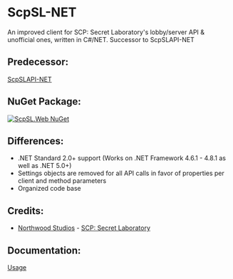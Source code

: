 # ScpSL-NET
An improved client for SCP: Secret Laboratory's lobby/server API &amp; unofficial ones, written in C#/NET. Successor to ScpSLAPI-NET

## Predecessor:
[ScpSLAPI-NET](https://github.com/SoNearSonar/ScpSLAPI-NET)

## NuGet Package:
[![ScpSL.Web NuGet](https://img.shields.io/nuget/vpre/ScpSL.Web?label=ScpSL.Web&style=for-the-badge)](https://www.nuget.org/packages/ScpSL.Web/)

## Differences:
- .NET Standard 2.0+ support (Works on .NET Framework 4.6.1 - 4.8.1 as well as .NET 5.0+)
- Settings objects are removed for all API calls in favor of properties per client and method parameters
- Organized code base

## Credits:
- [Northwood Studios](https://store.steampowered.com/developer/NWStudios) - [SCP: Secret Laboratory](https://store.steampowered.com/app/700330/SCP_Secret_Laboratory/)

## Documentation:
[Usage](https://github.com/SoNearSonar/ScpSL-NET/blob/main/Documentation/Usage.md)

